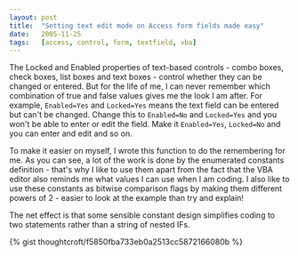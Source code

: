 ```yaml
---
layout: post
title:  "Setting text edit mode on Access form fields made easy"
date:   2005-11-25
tags:   [access, control, form, textfield, vba]
---
```


The Locked and Enabled properties of text-based controls - combo boxes,
check boxes, list boxes and text boxes - control whether they can be
changed or entered. But for the life of me, I can never remember which
combination of true and false values gives me the look I am after. For
example, `Enabled=Yes` and `Locked=Yes` means the text field can be
entered but can't be changed.  Change this to `Enabled=No` and
`Locked=Yes` and you won't be able to enter or edit the field. Make it
`Enabled=Yes`, `Locked=No` and you can enter and edit and so on.

To make it easier on myself, I wrote this function to do the remembering
for me. As you can see, a lot of the work is done by the enumerated
constants definition - that's why I like to use them apart from the fact
that the VBA editor also reminds me what values I can use when I am
coding. I also like to use these constants as bitwise comparison flags
by making them different powers of 2 - easier to look at the example
than try and explain!

The net effect is that some sensible constant design simplifies coding
to two statements rather than a string of nested IFs.

{% gist thoughtcroft/f5850fba733eb0a2513cc5872166080b %}
